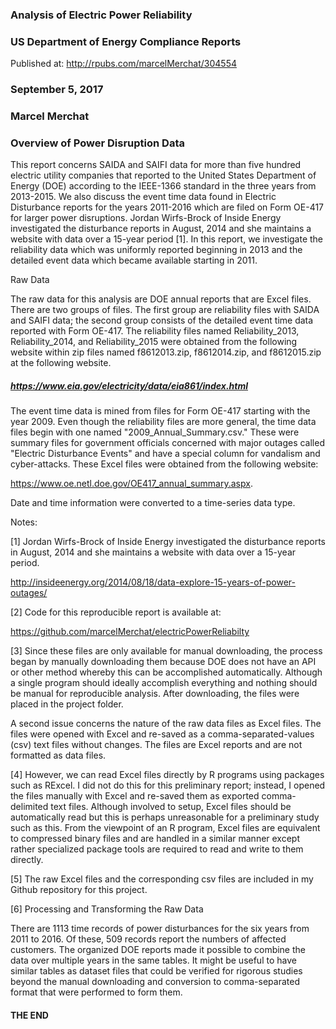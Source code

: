 ### Analysis of Electric Power Reliability
### US Department of Energy Compliance Reports

Published at:
http://rpubs.com/marcelMerchat/304554

### September 5, 2017
### Marcel Merchat


### Overview of Power Disruption Data

This report concerns SAIDA and SAIFI data for more than five hundred electric utility
companies that reported to the United States Department of Energy (DOE) according to
the IEEE-1366 standard in the three years from 2013-2015. We also discuss the event
time data found in Electric Disturbance reports for the years 2011-2016 which are filed
on Form OE-417 for larger power disruptions. Jordan Wirfs-Brock of Inside Energy
investigated the disturbance reports in August, 2014 and she maintains a website with
data over a 15-year period [1]. In this report, we investigate the reliability data
which was uniformly reported beginning in 2013 and the detailed event data which
became available starting in 2011. 

Raw Data

The raw data for this analysis are DOE annual reports that are Excel files.
There are two groups of files. The first group are reliability files with
SAIDA and SAIFI data; the second group consists of the detailed event time
data reported with Form OE-417. The reliability files named Reliability_2013,
Reliability_2014, and Reliability_2015 were obtained from the following
website within zip files named f8612013.zip, f8612014.zip, and f8612015.zip
at the following website.

##### https://www.eia.gov/electricity/data/eia861/index.html

The event time data is mined from files for Form OE-417 starting with the
year 2009. Even though the reliability files are more general, the time data
files begin with one named "2009_Annual_Summary.csv." These were summary files
for government officials concerned with major outages called "Electric
Disturbance Events" and have a special column for vandalism and cyber-attacks.
These Excel files were obtained from the following website: 

https://www.oe.netl.doe.gov/OE417_annual_summary.aspx.

Date and time information were converted to a time-series data type.


Notes:

[1] Jordan Wirfs-Brock of Inside Energy investigated the disturbance
reports in August, 2014 and she maintains a website with data over a 15-year period. 

http://insideenergy.org/2014/08/18/data-explore-15-years-of-power-outages/

[2] Code for this reproducible report is available at:

https://github.com/marcelMerchat/electricPowerReliabilty 

[3] Since these files are only available for manual downloading, the process began by
manually downloading them because DOE does not have an API or other method whereby
this can be accomplished automatically. Although a single program should ideally
accomplish everything and nothing should be manual for reproducible analysis.
After downloading, the files were placed in the project folder.

A second issue concerns the nature of the raw data files as Excel files.
The files were opened with Excel and re-saved as a comma-separated-values (csv)
text files without changes. The files are Excel reports and are not formatted as
data files.

[4] However, we can read Excel files directly by R programs using packages
such as RExcel. I did not do this for this preliminary report; instead, I opened
the files manually with Excel and re-saved them as exported comma-delimited text
files. Although involved to setup, Excel files should be automatically read but
this is perhaps unreasonable for a preliminary study such as this. From the
viewpoint of an R program, Excel files are equivalent to compressed binary files
and are handled in a similar manner except rather specialized package tools are
required to read and write to them directly.

[5] The raw Excel files and the corresponding csv files are included in my Github
repository for this project.

[6] Processing and Transforming the Raw Data

There are 1113 time records of power disturbances for the six years
from 2011 to 2016. Of these, 509 records report the numbers of affected
customers. The organized DOE reports made it possible to combine the data
over multiple years in the same tables. It might be useful to have similar
tables as dataset files that could be verified for rigorous studies beyond
the manual downloading and conversion to comma-separated format that were
performed to form them. 

#### THE END